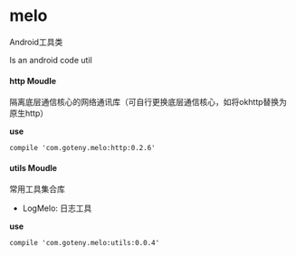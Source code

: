# melo
Android工具类

Is an android code util



#### http Moudle
隔离底层通信核心的网络通讯库（可自行更换底层通信核心，如将okhttp替换为原生http）

**use**

	compile 'com.goteny.melo:http:0.2.6'



#### utils Moudle
常用工具集合库

* LogMelo: 日志工具

**use**

    compile 'com.goteny.melo:utils:0.0.4'